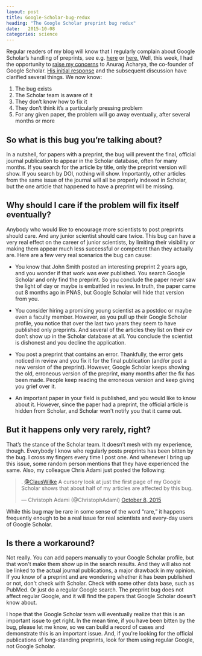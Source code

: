 ```yaml
---
layout: post
title: Google-Scholar-bug-redux
heading: "The Google Scholar preprint bug redux"
date:   2015-10-08
categories: science
---
```

Regular readers of my blog will know that I regularly complain about Google Scholar’s handling of preprints, see e.g. [here](/blog/2014/11/1/the-google-scholar-preprint-bug/) or [here.](/blog/2014/12/2/how-google-scholar-discourages-young-scientists-from-posting-preprints/) Well, this week, I had the opportunity to [raise my concerns](http://scholarlykitchen.sspnet.org/2015/10/05/guest-post-highwires-john-sack-on-online-indexing-of-scholarly-publications-part-1-what-we-all-have-accomplished/#comment-155912) to Anurag Acharya, the co-founder of Google Scholar. [His initial response](http://scholarlykitchen.sspnet.org/2015/10/05/guest-post-highwires-john-sack-on-online-indexing-of-scholarly-publications-part-1-what-we-all-have-accomplished/#comment-155918) and the subsequent discussion have clarified several things. We now know:

1. The bug exists
2. The Scholar team is aware of it
3. They don’t know how to fix it
4. They don’t think it’s a particularly pressing problem
5. For any given paper, the problem will go away eventually, after several months or more


<!--more-->

## So what is this bug you’re talking about?

In a nutshell, for papers with a preprint, the bug will prevent the final, official journal publication to appear in the Scholar database, often for many months. If you search for the article by title, only the preprint version will show. If you search by DOI, nothing will show. Importantly, other articles from the same issue of the journal will all be properly indexed in Scholar, but the one article that happened to have a preprint will be missing.

## Why should I care if the problem will fix itself eventually? 

Anybody who would like to encourage more scientists to post preprints should care. And any junior scientist should care twice. This bug can have a very real effect on the career of junior scientists, by limiting their visibility or making them appear much less successful or competent than they actually are. Here are a few very real scenarios the bug can cause:

* You know that John Smith posted an interesting preprint 2 years ago, and you wonder if that work was ever published. You search Google Scholar and only find the preprint. So you conclude the paper never saw the light of day or maybe is embattled in review. In truth, the paper came out 8 months ago in PNAS, but Google Scholar will hide that version from you.

* You consider hiring a promising young scientist as a postdoc or maybe even a faculty member. However, as you pull up their Google Scholar profile, you notice that over the last two years they seem to have published only preprints. And several of the articles they list on their cv don’t show up in the Scholar database at all. You conclude the scientist is dishonest and you decline the application.

* You post a preprint that contains an error. Thankfully, the error gets noticed in review and you fix it for the final publication (and/or post a new version of the preprint). However, Google Scholar keeps showing the old, erroneous version of the preprint, many months after the fix has been made. People keep reading the erroneous version and keep giving you grief over it.

* An important paper in your field is published, and you would like to know about it. However, since the paper had a preprint, the official article is hidden from Scholar, and Scholar won't notify you that it came out.

## But it happens only very rarely, right?

That’s the stance of the Scholar team. It doesn’t mesh with my experience, though. Everybody I know who regularly posts preprints has been bitten by the bug. I cross my fingers every time I post one. And whenever I bring up this issue, some random person mentions that they have experienced the same. Also, my colleague Chris Adami just posted the following:

<blockquote class="twitter-tweet" data-conversation="none" lang="en"><p lang="en" dir="ltr">. <a href="https://twitter.com/ClausWilke">@ClausWilke</a> A cursory look at just the first page of my Google Scholar shows that about half of my articles are affected by this bug.</p>&mdash; Christoph Adami (@ChristophAdami) <a href="https://twitter.com/ChristophAdami/status/652126221254397952">October 8, 2015</a></blockquote>
<script async src="//platform.twitter.com/widgets.js" charset="utf-8"></script>

While this bug may be rare in some sense of the word “rare,” it happens frequently enough to be a real issue for real scientists and every-day users of Google Scholar.

## Is there a workaround?

Not really. You can add papers manually to your Google Scholar profile, but that won't make them show up in the search results. And they will also not be linked to the actual journal publications, a major drawback in my opinion. If you know of a preprint and are wondering whether it has been published or not, don't check with Scholar. Check with some other data base, such as PubMed. Or just do a regular Google search. The preprint bug does not affect regular Google, and it will find the papers that Google Scholar doesn't know about.
 
I hope that the Google Scholar team will eventually realize that this is an important issue to get right. In the mean time, if you have been bitten by the bug, please let me know, so we can build a record of cases and demonstrate this is an important issue. And, if you're looking for the official publications of long-standing preprints, look for them using regular Google, not Google Scholar.
